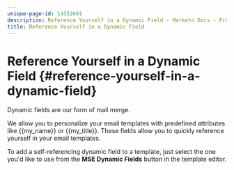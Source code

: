 ```yaml
---
unique-page-id: 14352601
description: Reference Yourself in a Dynamic Field - Marketo Docs - Product Documentation
title: Reference Yourself in a Dynamic Field
---
```


# Reference Yourself in a Dynamic Field {#reference-yourself-in-a-dynamic-field}

Dynamic fields are our form of mail merge.

We allow you to personalize your email templates with predefined attributes like {{my_name}} or {{my_title}}. These fields allow you to quickly reference yourself in your email templates.

To add a self-referencing dynamic field to a template, just select the one you'd like to use from the **MSE Dynamic Fields** button in the template editor.
